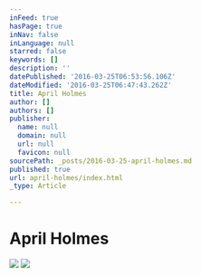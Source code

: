 ```yaml
---
inFeed: true
hasPage: true
inNav: false
inLanguage: null
starred: false
keywords: []
description: ''
datePublished: '2016-03-25T06:53:56.106Z'
dateModified: '2016-03-25T06:47:43.262Z'
title: April Holmes
author: []
authors: []
publisher:
  name: null
  domain: null
  url: null
  favicon: null
sourcePath: _posts/2016-03-25-april-holmes.md
published: true
url: april-holmes/index.html
_type: Article

---
```

# April Holmes
![](https://the-grid-user-content.s3-us-west-2.amazonaws.com/f028d4ee-fea7-4e8f-9c4f-6ba6abdf9eda.jpg)
![](https://the-grid-user-content.s3-us-west-2.amazonaws.com/083c8506-139e-409b-9794-28a5b0f579d5.jpg)